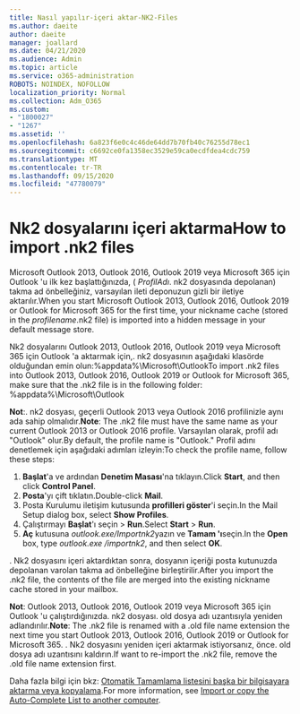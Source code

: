 ```yaml
---
title: Nasıl yapılır-içeri aktar-NK2-Files
ms.author: daeite
author: daeite
manager: joallard
ms.date: 04/21/2020
ms.audience: Admin
ms.topic: article
ms.service: o365-administration
ROBOTS: NOINDEX, NOFOLLOW
localization_priority: Normal
ms.collection: Adm_O365
ms.custom:
- "1800027"
- "1267"
ms.assetid: ''
ms.openlocfilehash: 6a823f6e0c4c46de64dd7b70fb40c76255d78ec1
ms.sourcegitcommit: c6692ce0fa1358ec3529e59ca0ecdfdea4cdc759
ms.translationtype: MT
ms.contentlocale: tr-TR
ms.lasthandoff: 09/15/2020
ms.locfileid: "47780079"
---
```

# <a name="how-to-import-nk2-files"></a><span data-ttu-id="6d44a-102">Nk2 dosyalarını içeri aktarma</span><span class="sxs-lookup"><span data-stu-id="6d44a-102">How to import .nk2 files</span></span> 

<span data-ttu-id="6d44a-103">Microsoft Outlook 2013, Outlook 2016, Outlook 2019 veya Microsoft 365 için Outlook 'u ilk kez başlattığınızda, ( *ProfilAdı*. nk2 dosyasında depolanan) takma ad önbelleğiniz, varsayılan ileti deponuzun gizli bir iletiye aktarılır.</span><span class="sxs-lookup"><span data-stu-id="6d44a-103">When you start Microsoft Outlook 2013, Outlook 2016, Outlook 2019 or Outlook for Microsoft 365 for the first time, your nickname cache (stored in the *profilename*.nk2 file) is imported into a hidden message in your default message store.</span></span>

<span data-ttu-id="6d44a-104">Nk2 dosyalarını Outlook 2013, Outlook 2016, Outlook 2019 veya Microsoft 365 için Outlook 'a aktarmak için,. nk2 dosyasının aşağıdaki klasörde olduğundan emin olun:%appdata%\Microsoft\Outlook</span><span class="sxs-lookup"><span data-stu-id="6d44a-104">To import .nk2 files into Outlook 2013, Outlook 2016, Outlook 2019 or Outlook for Microsoft 365, make sure that the .nk2 file is in the following folder: %appdata%\Microsoft\Outlook</span></span>

<span data-ttu-id="6d44a-105">**Not**:. nk2 dosyası, geçerli Outlook 2013 veya Outlook 2016 profilinizle aynı ada sahip olmalıdır.</span><span class="sxs-lookup"><span data-stu-id="6d44a-105">**Note**: The .nk2 file must have the same name as your current Outlook 2013 or Outlook 2016 profile.</span></span> <span data-ttu-id="6d44a-106">Varsayılan olarak, profil adı "Outlook" olur.</span><span class="sxs-lookup"><span data-stu-id="6d44a-106">By default, the profile name is "Outlook."</span></span> <span data-ttu-id="6d44a-107">Profil adını denetlemek için aşağıdaki adımları izleyin:</span><span class="sxs-lookup"><span data-stu-id="6d44a-107">To check the profile name, follow these steps:</span></span> 
1. <span data-ttu-id="6d44a-108">**Başlat**'a ve ardından **Denetim Masası**'na tıklayın.</span><span class="sxs-lookup"><span data-stu-id="6d44a-108">Click **Start**, and then click **Control Panel**.</span></span>
2. <span data-ttu-id="6d44a-109">**Posta**'yı çift tıklatın.</span><span class="sxs-lookup"><span data-stu-id="6d44a-109">Double-click **Mail**.</span></span>
3. <span data-ttu-id="6d44a-110">Posta Kurulumu iletişim kutusunda **profilleri göster**'i seçin.</span><span class="sxs-lookup"><span data-stu-id="6d44a-110">In the Mail Setup dialog box, select **Show Profiles**.</span></span>
4. <span data-ttu-id="6d44a-111">Çalıştırmayı **Başlat**'ı seçin  >  **Run**.</span><span class="sxs-lookup"><span data-stu-id="6d44a-111">Select **Start** > **Run**.</span></span>
5. <span data-ttu-id="6d44a-112">**Aç** kutusuna *outlook.exe/Importnk2*yazın ve **Tamam 'ı**seçin.</span><span class="sxs-lookup"><span data-stu-id="6d44a-112">In the **Open** box, type *outlook.exe /importnk2*, and then select **OK**.</span></span> 

<span data-ttu-id="6d44a-113">. Nk2 dosyasını içeri aktardıktan sonra, dosyanın içeriği posta kutunuzda depolanan varolan takma ad önbelleğine birleştirilir.</span><span class="sxs-lookup"><span data-stu-id="6d44a-113">After you import the .nk2 file, the contents of the file are merged into the existing nickname cache stored in your mailbox.</span></span>

<span data-ttu-id="6d44a-114">**Not**: Outlook 2013, Outlook 2016, Outlook 2019 veya Microsoft 365 için Outlook 'u çalıştırdığınızda. nk2 dosyası. old dosya adı uzantısıyla yeniden adlandırılır.</span><span class="sxs-lookup"><span data-stu-id="6d44a-114">**Note**: The .nk2 file is renamed with a .old file name extension the next time you start Outlook 2013, Outlook 2016, Outlook 2019 or Outlook for Microsoft 365.</span></span> <span data-ttu-id="6d44a-115">. Nk2 dosyasını yeniden içeri aktarmak istiyorsanız, önce. old dosya adı uzantısını kaldırın.</span><span class="sxs-lookup"><span data-stu-id="6d44a-115">If want to re-import the .nk2 file, remove the .old file name extension first.</span></span>

<span data-ttu-id="6d44a-116">Daha fazla bilgi için bkz: [Otomatik Tamamlama listesini başka bir bilgisayara aktarma veya kopyalama](https://support.microsoft.com/help/2806550/how-to-import-nk2-files-into-outlook%).</span><span class="sxs-lookup"><span data-stu-id="6d44a-116">For more information, see [Import or copy the Auto-Complete List to another computer](https://support.microsoft.com/help/2806550/how-to-import-nk2-files-into-outlook%).</span></span>